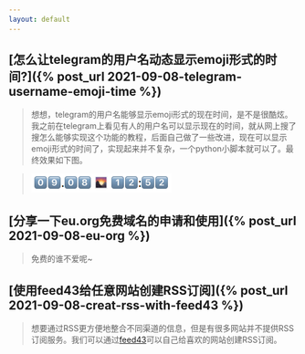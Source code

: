 ```yaml
---
layout: default
---
```



## [怎么让telegram的用户名动态显示emoji形式的时间?]({% post_url 2021-09-08-telegram-username-emoji-time %})

>想想，telegram的用户名能够显示emoji形式的现在时间，是不是很酷炫。我之前在telegram上看见有人的用户名可以显示现在的时间，就从网上搜了搜怎么能够实现这个功能的教程，后面自己做了一些改进，现在可以显示emoji形式的时间了，实现起来并不复杂，一个python小脚本就可以了。最终效果如下图。

>![username_with_emoji_time](/assets/img/2021-09-08-telegram-username-emoji-time/1.png)

## [分享一下eu.org免费域名的申请和使用]({% post_url 2021-09-08-eu-org %})

>免费的谁不爱呢~

## [使用feed43给任意网站创建RSS订阅]({% post_url 2021-09-08-creat-rss-with-feed43 %})

>想要通过RSS更方便地整合不同渠道的信息，但是有很多网站并不提供RSS订阅服务。我们可以通过[feed43](https://feed43.com)可以自己给喜欢的网站创建RSS订阅。